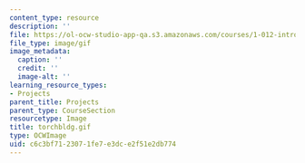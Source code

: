 ```yaml
---
content_type: resource
description: ''
file: https://ol-ocw-studio-app-qa.s3.amazonaws.com/courses/1-012-introduction-to-civil-engineering-design-spring-2002/c6c3bf7123071fe7e3dce2f51e2db774_torchbldg.gif
file_type: image/gif
image_metadata:
  caption: ''
  credit: ''
  image-alt: ''
learning_resource_types:
- Projects
parent_title: Projects
parent_type: CourseSection
resourcetype: Image
title: torchbldg.gif
type: OCWImage
uid: c6c3bf71-2307-1fe7-e3dc-e2f51e2db774
---
```

